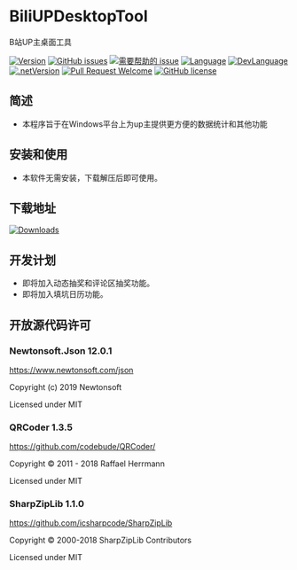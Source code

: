 ﻿# BiliUPDesktopTool
 B站UP主桌面工具

[![Version](https://img.shields.io/github/release/LeoChen98/BiliUPDesktopTool.svg?label=Version)](https://github.com/LeoChen98/BiliUPDesktopTool/releases)
[![GitHub issues](https://img.shields.io/github/issues/LeoChen98/BiliUPDesktopTool.svg)](https://github.com/LeoChen98/BiliUPDesktopTool/issues)
[![需要帮助的 issue](https://img.shields.io/github/issues/LeoChen98/BiliUPDesktopTool/help%20wanted.svg?label=需要帮助的%20issue)](https://github.com/LeoChen98/BiliUPDesktopTool/issues?q=is%3Aissue+is%3Aopen+label%3A%22help+wanted%22)
[![Language](https://img.shields.io/badge/%E8%AF%AD%E8%A8%80-%E4%B8%AD%E6%96%87-brightgreen.svg)](#)
[![DevLanguage](https://img.shields.io/badge/%E5%BC%80%E5%8F%91%E8%AF%AD%E8%A8%80-C%23-brightgreen.svg)](#)
[![.netVersion](https://img.shields.io/badge/.net-4.5-brightgreen.svg)](#)
[![Pull Request Welcome](https://img.shields.io/badge/Pull%20request-welcome-brightgreen.svg)](#)
[![GitHub license](https://img.shields.io/github/license/LeoChen98/BiliUPDesktopTool.svg)](https://github.com/LeoChen98/BiliUPDesktopTool/blob/master/LICENSE)

## 简述
* 本程序旨于在Windows平台上为up主提供更方便的数据统计和其他功能


## 安装和使用
* 本软件无需安装，下载解压后即可使用。


## 下载地址
[![Downloads](https://img.shields.io/badge/%E4%B8%8B%E8%BD%BD%E8%BD%AF%E4%BB%B6--brightgreen.svg)](https://github.com/LeoChen98/BiliUPDesktopTool/releases/download/1.0.2.2/1.0.2.2.zip)

## 开发计划
* 即将加入动态抽奖和评论区抽奖功能。
* 即将加入填坑日历功能。

## 开放源代码许可
### Newtonsoft.Json 12.0.1
<https://www.newtonsoft.com/json>

Copyright (c) 2019 Newtonsoft

Licensed under MIT

### QRCoder 1.3.5
<https://github.com/codebude/QRCoder/>

Copyright © 2011 - 2018 Raffael Herrmann

Licensed under MIT

### SharpZipLib 1.1.0
<https://github.com/icsharpcode/SharpZipLib>

Copyright © 2000-2018 SharpZipLib Contributors

Licensed under MIT

